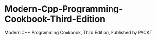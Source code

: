 # Modern-Cpp-Programming-Cookbook-Third-Edition
Modern C++ Programming Cookbook, Third Edition, Published by PACKT
